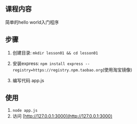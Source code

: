 ## 课程内容

简单的hello world入门程序

## 步骤

1. 创建目录: `mkdir lesson01 && cd lesson01`

2. 安装express: `npm install express --registry=https://registry.npm.taobao.org`(使用淘宝镜像)

3. 编写代码 app.js

## 使用

1. `node app.js`
2. 访问 [http://127.0.0.1:3000](http://127.0.0.1:3000)



